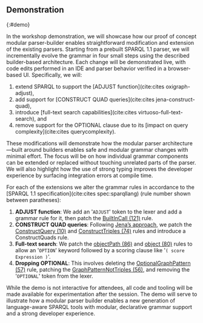 ## Demonstration
{:#demo}

In the workshop demonstration,
we will showcase how our proof of concept modular parser-builder enables straightforward modification and extension of the existing parsers.
Starting from a prebuilt SPARQL 1.1 parser,
we will incrementally evolve the grammar in four small steps using the described builder-based architecture.
Each change will be demonstrated live, with code edits performed in an IDE and parser behavior verified in a browser-based UI.
Specifically, we will:

1. extend SPARQL to support the [ADJUST function](cite:cites oxigraph-adjust), 
2. add support for [CONSTRUCT QUAD queries](cite:cites jena-construct-quad), 
3. introduce [full-text search capabilities](cite:cites virtuoso-full-text-search), and 
4. remove support for the OPTIONAL clause due to its [impact on query complexity](cite:cites querycomplexity).

These modifications will demonstrate how the modular parser architecture—built around builders enables safe and modular grammar changes with minimal effort.
The focus will be on how individual grammar components can be extended or replaced without touching unrelated parts of the parser.
We will also highlight how the use of strong typing improves the developer experience by surfacing integration errors at compile time.

For each of the extensions we alter the grammar rules in accordance to the [SPARQL 1.1 specification](cite:cites spec:sparqllang) (rule number shown between paratheses):

1. **ADJUST function**: We add an '`ADJUST`' token to the lexer and add a grammar rule for it, then patch the [BuiltInCall (121)](https://www.w3.org/TR/sparql11-query/#rBuiltInCall) rule. 
2. **CONSTRUCT QUAD queries**: Following [Jena’s approach](https://jena.apache.org/documentation/query/construct-quad.html#grammar),
we patch the [ConstructQuery (10)](https://www.w3.org/TR/sparql11-query/#rConstructQuery) and [ConstructTriples (74)](https://www.w3.org/TR/sparql11-query/#rConstructTriples) rules and introduce a ConstructQuads rule. 
3. **Full-text search**: <!-- https://docs.openlinksw.com/virtuoso/rdfsparql/ -->
We patch the [objectPath (86)](https://www.w3.org/TR/sparql11-query/#rObjectPath) and [object (80)](https://www.w3.org/TR/sparql11-query/#rObject) rules to allow an '`OPTION`' keyword followed by a scoring clause like '`( score Expression )`'. 
4. **Dropping OPTIONAL**: This involves deleting the [OptionalGraphPattern (57)](https://www.w3.org/TR/sparql11-query/#rOptionalGraphPattern) rule, patching the [GraphPatternNotTriples (56)](https://www.w3.org/TR/sparql11-query/#rGraphPatternNotTriples),
and removing the '`OPTIONAL`' token from the lexer.

While the demo is not interactive for attendees,
all code and tooling will be made available for experimentation after the session.
The demo will serve to illustrate how a modular parser builder enables a new generation of language-aware SPARQL tools with modular,
declarative grammar support and a strong developer experience.
